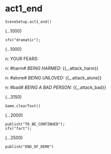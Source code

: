 # act1_end

`SceneSetup.act1_end()`

(...1000)

`sfx("dramatic");`

(...1000)

n: YOUR FEARS:

n: #harm# *BEING HARMED:* {{_.attack_harm}}

n: #alone# *BEING UNLOVED:* {{_.attack_alone}}

n: #bad# *BEING A BAD PERSON:* {{_.attack_bad}}

(...3150)

`Game.clearText()`

(...2000)

```
publish("TO_BE_CONTINUED");
sfx("fart");
```

(...2500)

`publish("END_OF_DEMO")`